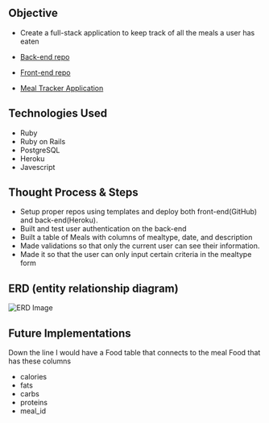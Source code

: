 ## Objective

* Create a full-stack application to keep track of all the meals a user has eaten

* [Back-end repo](https://github.com/Tommyle90/full-stack-back-end-client)
* [Front-end repo](https://github.com/Tommyle90/full-stack-front-end-client)
* [Meal Tracker Application](https://tommyle90.github.io/full-stack-front-end-client/)

## Technologies Used

* Ruby
* Ruby on Rails
* PostgreSQL
* Heroku
* Javescript


## Thought Process & Steps

* Setup proper repos using templates and deploy both front-end(GitHub) and back-end(Heroku).
* Built and test user authentication on the back-end
* Built a table of Meals with columns of mealtype, date, and description
* Made validations so that only the current user can see their information.
* Made it so that the user can only input certain criteria in the mealtype form


## ERD (entity relationship diagram)

![ERD Image](https://i.imgur.com/cfPhSFa.jpg)


## Future Implementations

Down the line I would have a Food table that connects to the meal
Food that has these columns
* calories
* fats
* carbs
* proteins
* meal_id
